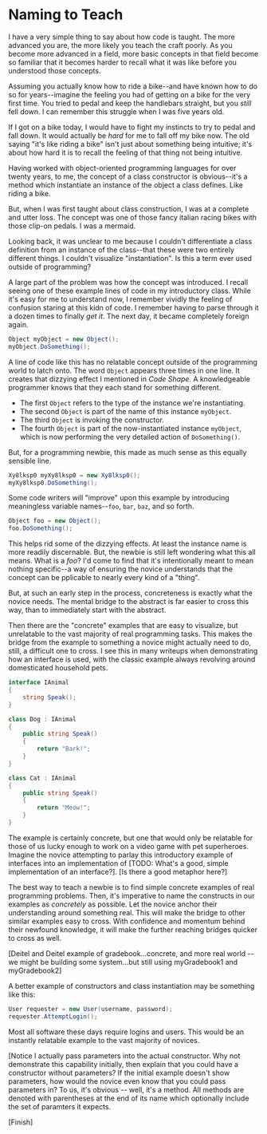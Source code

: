 # Naming to Teach

I have a very simple thing to say about how code is taught. The more advanced you are, the more likely you teach the craft poorly. As you become more advanced in a field, more basic concepts in that field become so familiar that it becomes harder to recall what it was like before you understood those concepts. 

Assuming you actually know how to ride a bike--and have known how to do so for years--imagine the feeling you had of getting on a bike for the very first time. You tried to pedal and keep the handlebars straight, but you _still_ fell down. I can remember this struggle when I was five years old. 

If I got on a bike today, I would have to fight my instincts to try to pedal and fall down. It would actually be _hard_ for me to fall off my bike now. The old saying "it's like riding a bike" isn't just about something being intuitive; it's about how hard it is to recall the feeling of that thing not being intuitive.

Having worked with object-oriented programming languages for over twenty years, to me, the concept of a class constructor is obvious--it's a method which instantiate an instance of the object a class defines. Like riding a bike.

But, when I was first taught about class construction, I was at a complete and utter loss. The concept was one of those fancy italian racing bikes with those clip-on pedals. I was a mermaid. 

Looking back, it was unclear to me because I couldn't differentiate a class definition from an instance of the class--that these were two entirely different things. I couldn't visualize "instantiation". Is this a term ever used outside of programming?

A large part of the problem was how the concept was introduced. I recall seeing one of these example lines of code in my introductory class. While it's easy for me to understand now, I remember vividly the feeling of confusion staring at this kidn of code. I remember having to parse through it a dozen times to finally _get it_. The next day, it became completely foreign again.

```C#
Object myObject = new Object();
myObject.DoSomething();
```

A line of code like this has no relatable concept outside of the programming world to latch onto. The word `Object` appears three times in one line. It creates that dizzying effect I mentioned in _Code Shape_. A knowledgeable programmer knows that they each stand for something different.

* The first `Object` refers to the type of the instance we're instantiating.
* The second `Object` is part of the name of this instance `myObject`.
* The third `Object` is invoking the constructor.
* The fourth `Object` is part of the now-instantiated instance `myObject`, which is now performing the very detailed action of `DoSomething()`.

But, for a programming newbie, this made as much sense as this equally sensible line.

```C#
Xy8lksp0 myXy8lksp0 = new Xy8lksp0();
myXy8lksp0.DoSomething();
```

Some code writers will "improve" upon this example by introducing meaningless variable names--`foo`, `bar`, `baz`, and so forth.

```C#
Object foo = new Object();
foo.DoSomething();
```

This helps rid some of the dizzying effects. At least the instance name is more readily discernable. But, the newbie is still left wondering what this all means. What is a _foo_? I'd come to find that it's intentionally meant to mean nothing specific--a way of ensuring the novice understands that the concept can be pplicable to nearly every kind of a "thing". 

But, at such an early step in the process, concreteness is exactly what the novice needs. The mental bridge to the abstract is far easier to cross this way, than to immediately start with the abstract. 

Then there are the "concrete" examples that are easy to visualize, but unrelatable to the vast majority of real programming tasks. This makes the bridge from the example to something a novice might actually need to do, still, a difficult one to cross. I see this in many writeups when demonstrating how an interface is used, with the classic example always revolving around domesticated household pets.

```C#
interface IAnimal
{
    string Speak();
}

class Dog : IAnimal
{
    public string Speak()
    {
        return "Bark!";
    }
}

class Cat : IAnimal
{
    public string Speak()
    {
        return "Meow!";
    }
}
```
The example is certainly concrete, but one that would only be relatable for those of us lucky enough to work on a video game with pet superheroes. Imagine the novice attempting to parlay this introductory example of interfaces into an implementation of [TODO: What's a good, simple implementation of an interface?]. [Is there a good metaphor here?]

The best way to teach a newbie is to find simple concrete examples of real programming problems. Then, it's imperative to name the constructs in our examples as _concretely_ as possible. Let the novice anchor their understanding around something real. This will make the bridge to other similar examples easy to cross. With confidence and momentum behind their newfound knowledge, it will make the further reaching bridges quicker to cross as well.


[Deitel and Deitel example of gradebook...concrete, and more real world -- we might be building some system...but still using myGradebook1 and myGradebook2]

A better example of constructors and class instantiation may be something like this:

```C#
User requester = new User(username, password);
requester.AttemptLogin();
```

Most all software these days require logins and users. This would be an instantly relatable example to the vast majority of novices. 

[Notice I actually pass parameters into the actual constructor. Why not demonstrate this capability initially, then explain that you could have a constructor without parameters? If the initial example doesn't show parameters, how would the novice even know that you could pass parameters in? To us, it's obvious -- well, it's a method. All methods are denoted with parentheses at the end of its name which optionally include the set of paramters it expects.

[Finish]


